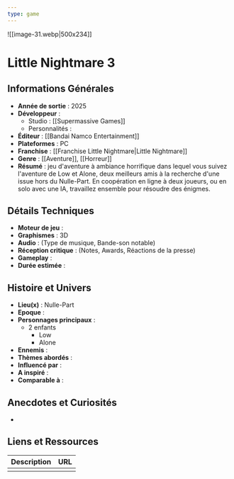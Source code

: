 ```yaml
---
type: game
---
```

![[image-31.webp|500x234]]
# Little Nightmare 3

## Informations Générales

- **Année de sortie** : 2025
- **Développeur** : 
	- Studio : [[Supermassive Games]]
	- Personnalités : 
- **Éditeur** : [[Bandai Namco Entertainment]]
- **Plateformes** : PC
- **Franchise** : [[Franchise Little Nightmare|Little Nightmare]]
- **Genre** : [[Aventure]], [[Horreur]]
- **Résumé** : jeu d'aventure à ambiance horrifique dans lequel vous suivez l'aventure de Low et Alone, deux meilleurs amis à la recherche d'une issue hors du Nulle-Part. En coopération en ligne à deux joueurs, ou en solo avec une IA, travaillez ensemble pour résoudre des énigmes.

## Détails Techniques
- **Moteur de jeu** : 
- **Graphismes** : 3D
- **Audio** : (Type de musique, Bande-son notable)
- **Réception critique** : (Notes, Awards, Réactions de la presse)
- **Gameplay** :
- **Durée estimée** : 

## Histoire et Univers
- **Lieu(x)** : Nulle-Part
- **Epoque** : 
- **Personnages principaux** : 
	- 2 enfants
		- Low
		- Alone
- **Ennemis** :
- **Thèmes abordés** : 
- **Influencé par** :
- **A inspiré** : 
- **Comparable à** :
## Anecdotes et Curiosités
- 
## Liens et Ressources

| Description | URL |
| ----------- | --- |
|             |     |
